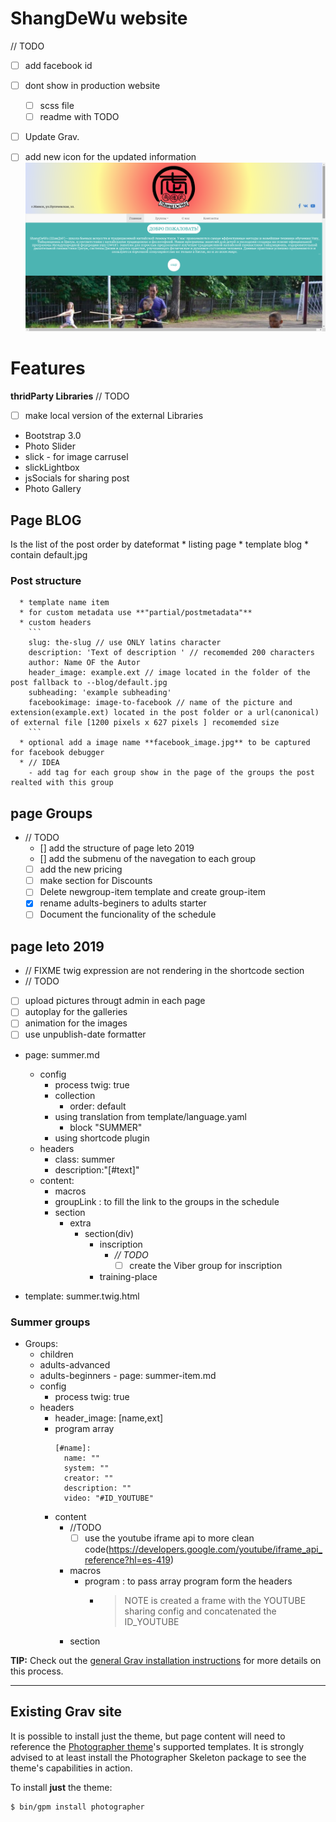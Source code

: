 # ShangDeWu website
// TODO
- [ ] add facebook id
- [ ] dont show in production website
  - [ ] scss file
  - [ ] readme with TODO
- [ ] Update Grav.
- [ ] add new icon for the updated information
![Photographer](assets/readme_1.png)


# Features

__thridParty Libraries__
// TODO
  - [ ] make local version of the external Libraries
  * Bootstrap 3.0
  * Photo Slider
  * slick - for image carrusel
  * slickLightbox
  * jsSocials for sharing post
  * Photo Gallery

## Page BLOG
Is the list of the post order by dateformat
      * listing page
      * template blog
      * contain default.jpg

### Post structure
      * template name item
      * for custom metadata use **"partial/postmetadata"**
      * custom headers
        ```
        slug: the-slug // use ONLY latins character
        description: 'Text of description ' // recomemded 200 characters
        author: Name OF the Autor
        header_image: example.ext // image located in the folder of the post fallback to --blog/default.jpg
        subheading: 'example subheading'
        facebookimage: image-to-facebook // name of the picture and extension(example.ext) located in the post folder or a url(canonical) of external file [1200 pixels x 627 pixels ] recomemded size
        ```
      * optional add a image name **facebook_image.jpg** to be captured for facebook debugger
      * // IDEA
        - add tag for each group show in the page of the groups the post realted with this group
## page Groups
  * // TODO
    - [] add the structure of page leto 2019
    - [] add the submenu of the navegation to each group
    - [ ] add the new pricing
    - [ ] make section for Discounts
    - [ ] Delete newgroup-item template and create group-item
    - [x] rename adults-beginers to adults starter
    - [ ] Document the funcionality of the schedule 

## page leto 2019
  * // FIXME twig expression are not rendering in the shortcode section
  * // TODO
  - [ ] upload pictures througt admin in each page
  - [ ] autoplay for the galleries
  - [ ] animation for the images
  - [ ] use unpublish-date formatter
  * page: summer.md
    - config
      + process twig: true  
      + collection
        * order: default
      + using translation from template/language.yaml
         * block "SUMMER"
      + using shortcode plugin
    - headers
      + class: summer
      + description:"[#text]"
    - content:
      +  macros
        - groupLink : to fill the link to the groups in the schedule
      + section
        - extra
          + section(div)
            - inscription
              + *// TODO*
                - [ ] create the Viber group for inscription
            - training-place

  * template: summer.twig.html
### Summer groups
   - Groups:
      * children
      * adults-advanced
      * adults-beginners
    - page: summer-item.md
      * config
        - process twig: true  
      * headers
          + header_image: [name,ext]
          + program array
             ```+
             [#name]:
               name: ""
               system: ""
               creator: ""
               description: ""
               video: "#ID_YOUTUBE"
             ```
        * content
          - //TODO
            - [ ] use the youtube iframe api to more clean code(https://developers.google.com/youtube/iframe_api_reference?hl=es-419)
          + macros
            - program : to pass array program form the headers
              + > NOTE is created a frame with the  YOUTUBE sharing config and concatenated the ID_YOUTUBE
          + section



**TIP:** Check out the [general Grav installation instructions](http://learn.getgrav.org/basics/installation) for more details on this process.

---

## Existing Grav site

It is possible to install just the theme, but page content will need to reference the [Photographer theme](https://github.com/getgrav/grav-theme-photographer)'s supported templates.  It is strongly advised to at least install the Photographer Skeleton package to see the theme's capabilities in action.

To install  **just** the theme:

```
$ bin/gpm install photographer
```
